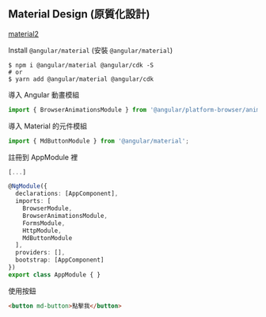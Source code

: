 ## Material Design (原質化設計)

[material2](https://github.com/angular/material2)

Install `@angular/material` (安裝 `@angular/material`)

```bsah
$ npm i @angular/material @angular/cdk -S
# or
$ yarn add @angular/material @angular/cdk
```

導入 Angular 動畫模組

```ts
import { BrowserAnimationsModule } from '@angular/platform-browser/animations';
```

導入 Material 的元件模組

```ts
import { MdButtonModule } from '@angular/material';
```

註冊到 AppModule 裡

```ts
[...]

@NgModule({
  declarations: [AppComponent],
  imports: [
    BrowserModule,
    BrowserAnimationsModule,
    FormsModule,
    HttpModule,
    MdButtonModule
  ],
  providers: [],
  bootstrap: [AppComponent]
})
export class AppModule { }
```

使用按鈕

```html
<button md-button>點擊我</button>
```
